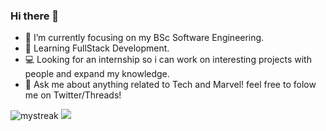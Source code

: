 ### Hi there 👋
- 🔭 I’m currently focusing on my BSc Software Engineering.
- 🌱 Learning FullStack Development.
- 💻 Looking for an internship so i can work on interesting projects with people and expand my knowledge.
- 💬 Ask me about anything related to Tech and Marvel! feel free to folow me on Twitter/Threads!
<img src="https://github-readme-streak-stats.herokuapp.com/?user=oshriv65&theme=tokyonight" alt="mystreak"/>
<img src="https://github-readme-stats.vercel.app/api/top-langs/?username=oshriv65">
